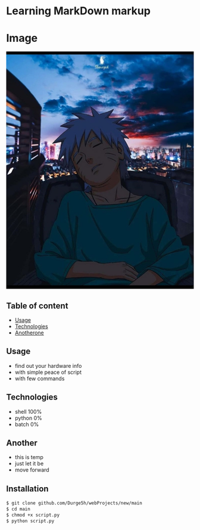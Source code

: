 # Learning MarkDown markup 

# Image 

![just see me](./IMG_20210728_225744.jpg)

## Table of content
* [Usage](#Usage)
* [Technologies](#Technologies)
* [Anotherone](#Another)

## Usage

* find out your hardware info
* with simple peace of script
* with few commands

## Technologies

* shell 100%
* python 0%
* batch 0%

## Another

* this is temp
* just let it be
* move forward

## Installation

```
$ git clone github.com/Durge5h/webProjects/new/main
$ cd main
$ chmod +x script.py
$ python script.py
```
